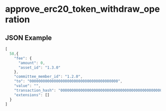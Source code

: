 # approve_erc20_token_withdraw_operation

## JSON Example

```javascript
[
  58,{
    "fee": {
      "amount": 0,
      "asset_id": "1.3.0"
    },
    "committee_member_id": "1.2.0",
    "to": "0000000000000000000000000000000000000000",
    "value": "",
    "transaction_hash": "0000000000000000000000000000000000000000000000000000000000000000",
    "extensions": []
  }
]
```